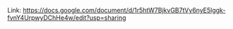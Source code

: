 Link: https://docs.google.com/document/d/1r5htW7BjkvGB7tVy6nyE5lggk-fvnY4UrpwyDChHe4w/edit?usp=sharing
